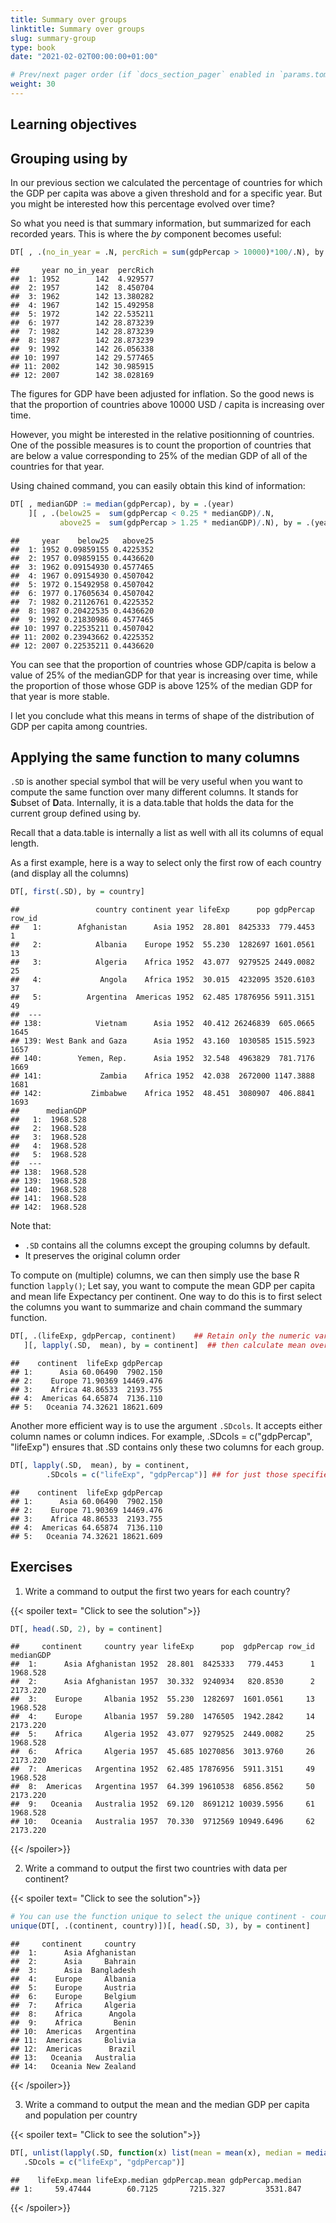 ```yaml
---
title: Summary over groups
linktitle: Summary over groups
slug: summary-group
type: book
date: "2021-02-02T00:00:00+01:00"

# Prev/next pager order (if `docs_section_pager` enabled in `params.toml`)
weight: 30
---
```





## Learning objectives

## Grouping using by

In our previous section we calculated the percentage of countries for which the GDP per capita was above a given threshold and for a specific year. But you might be interested how this percentage evolved over time? 

So what you need is that summary information, but summarized for each recorded years. This is where the *by* component becomes useful:


```r
DT[ , .(no_in_year = .N, percRich = sum(gdpPercap > 10000)*100/.N), by = .(year)]
```

```
##     year no_in_year  percRich
##  1: 1952        142  4.929577
##  2: 1957        142  8.450704
##  3: 1962        142 13.380282
##  4: 1967        142 15.492958
##  5: 1972        142 22.535211
##  6: 1977        142 28.873239
##  7: 1982        142 28.873239
##  8: 1987        142 28.873239
##  9: 1992        142 26.056338
## 10: 1997        142 29.577465
## 11: 2002        142 30.985915
## 12: 2007        142 38.028169
```

The figures for GDP have been adjusted for inflation. So the good news is that the proportion of countries above 10000 USD / capita is increasing over time. 

However, you might be interested in the relative positionning of countries. One of the possible measures is to count the proportion of countries that are below a value corresponding to 25% of the median GDP of all of the countries for that year.

Using chained command, you can easily obtain this kind of information:


```r
DT[ , medianGDP := median(gdpPercap), by = .(year)
    ][ , .(below25 =  sum(gdpPercap < 0.25 * medianGDP)/.N, 
           above25 =  sum(gdpPercap > 1.25 * medianGDP)/.N), by = .(year)]
```

```
##     year    below25   above25
##  1: 1952 0.09859155 0.4225352
##  2: 1957 0.09859155 0.4436620
##  3: 1962 0.09154930 0.4577465
##  4: 1967 0.09154930 0.4507042
##  5: 1972 0.15492958 0.4507042
##  6: 1977 0.17605634 0.4507042
##  7: 1982 0.21126761 0.4225352
##  8: 1987 0.20422535 0.4436620
##  9: 1992 0.21830986 0.4577465
## 10: 1997 0.22535211 0.4507042
## 11: 2002 0.23943662 0.4225352
## 12: 2007 0.22535211 0.4436620
```

You can see that the proportion of countries whose GDP/capita is below a value of 25% of the medianGDP for that year is increasing over time, while the proportion of those whose GDP is above 125% of the median GDP for that year is more stable. 

I let you conclude what this means in terms of shape of the distribution of GDP per capita among countries.


## Applying the same function to many columns

`.SD` is another special symbol that will be very useful when you want to compute the same function over many different columns.
It stands for **S**ubset of **D**ata. Internally, it is a data.table that holds the data for the current group defined using by.

Recall that a data.table is internally a list as well with all its columns of equal length.

As a first example, here is a way to select only the first row of each country (and display all the columns)

```r
DT[, first(.SD), by = country]
```

```
##                 country continent year lifeExp      pop gdpPercap row_id
##   1:        Afghanistan      Asia 1952  28.801  8425333  779.4453      1
##   2:            Albania    Europe 1952  55.230  1282697 1601.0561     13
##   3:            Algeria    Africa 1952  43.077  9279525 2449.0082     25
##   4:             Angola    Africa 1952  30.015  4232095 3520.6103     37
##   5:          Argentina  Americas 1952  62.485 17876956 5911.3151     49
##  ---                                                                    
## 138:            Vietnam      Asia 1952  40.412 26246839  605.0665   1645
## 139: West Bank and Gaza      Asia 1952  43.160  1030585 1515.5923   1657
## 140:        Yemen, Rep.      Asia 1952  32.548  4963829  781.7176   1669
## 141:             Zambia    Africa 1952  42.038  2672000 1147.3888   1681
## 142:           Zimbabwe    Africa 1952  48.451  3080907  406.8841   1693
##      medianGDP
##   1:  1968.528
##   2:  1968.528
##   3:  1968.528
##   4:  1968.528
##   5:  1968.528
##  ---          
## 138:  1968.528
## 139:  1968.528
## 140:  1968.528
## 141:  1968.528
## 142:  1968.528
```

Note that: 
+ `.SD` contains all the columns except the grouping columns by default.
+ It preserves the original column order

To compute on (multiple) columns, we can then simply use the base R function `lapply()`; Let say, you want to compute the mean GDP per capita and mean life Expectancy per continent. One way to do this is to first select the columns you want to summarize and chain command the summary function. 


```r
DT[, .(lifeExp, gdpPercap, continent)    ## Retain only the numeric variables + country
   ][, lapply(.SD,  mean), by = continent]  ## then calculate mean over all the columns (except the key)
```

```
##    continent  lifeExp gdpPercap
## 1:      Asia 60.06490  7902.150
## 2:    Europe 71.90369 14469.476
## 3:    Africa 48.86533  2193.755
## 4:  Americas 64.65874  7136.110
## 5:   Oceania 74.32621 18621.609
```

Another more efficient way is to use the argument `.SDcols`. It accepts either column names or column indices. For example, .SDcols = c("gdpPercap", "lifeExp") ensures that .SD contains only these two columns for each group.


```r
DT[, lapply(.SD,  mean), by = continent,      
        .SDcols = c("lifeExp", "gdpPercap")] ## for just those specified in .SDcols
```

```
##    continent  lifeExp gdpPercap
## 1:      Asia 60.06490  7902.150
## 2:    Europe 71.90369 14469.476
## 3:    Africa 48.86533  2193.755
## 4:  Americas 64.65874  7136.110
## 5:   Oceania 74.32621 18621.609
```

## Exercises

1.  Write a command to output the first two years for each country?

{{< spoiler text= "Click to see the solution">}}

```r
DT[, head(.SD, 2), by = continent] 
```

```
##     continent     country year lifeExp      pop  gdpPercap row_id medianGDP
##  1:      Asia Afghanistan 1952  28.801  8425333   779.4453      1  1968.528
##  2:      Asia Afghanistan 1957  30.332  9240934   820.8530      2  2173.220
##  3:    Europe     Albania 1952  55.230  1282697  1601.0561     13  1968.528
##  4:    Europe     Albania 1957  59.280  1476505  1942.2842     14  2173.220
##  5:    Africa     Algeria 1952  43.077  9279525  2449.0082     25  1968.528
##  6:    Africa     Algeria 1957  45.685 10270856  3013.9760     26  2173.220
##  7:  Americas   Argentina 1952  62.485 17876956  5911.3151     49  1968.528
##  8:  Americas   Argentina 1957  64.399 19610538  6856.8562     50  2173.220
##  9:   Oceania   Australia 1952  69.120  8691212 10039.5956     61  1968.528
## 10:   Oceania   Australia 1957  70.330  9712569 10949.6496     62  2173.220
```
{{< /spoiler>}}

2.  Write a command to output the first two countries with data per continent?

{{< spoiler text= "Click to see the solution">}}


```r
# You can use the function unique to select the unique continent - country pairs
unique(DT[, .(continent, country)])[, head(.SD, 3), by = continent] 
```

```
##     continent     country
##  1:      Asia Afghanistan
##  2:      Asia     Bahrain
##  3:      Asia  Bangladesh
##  4:    Europe     Albania
##  5:    Europe     Austria
##  6:    Europe     Belgium
##  7:    Africa     Algeria
##  8:    Africa      Angola
##  9:    Africa       Benin
## 10:  Americas   Argentina
## 11:  Americas     Bolivia
## 12:  Americas      Brazil
## 13:   Oceania   Australia
## 14:   Oceania New Zealand
```
{{< /spoiler>}}



3.  Write a command to output the mean and the median GDP per capita and population per country


{{< spoiler text= "Click to see the solution">}}


```r
DT[, unlist(lapply(.SD, function(x) list(mean = mean(x), median = median(x))), recursive  =FALSE),
   .SDcols = c("lifeExp", "gdpPercap")]
```

```
##    lifeExp.mean lifeExp.median gdpPercap.mean gdpPercap.median
## 1:     59.47444        60.7125       7215.327         3531.847
```


{{< /spoiler>}}
